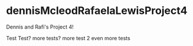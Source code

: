 # dennisMcleodRafaelaLewisProject4
Dennis and Rafi's Project 4!

Test
Test?
more tests?
more test 2
even more tests
